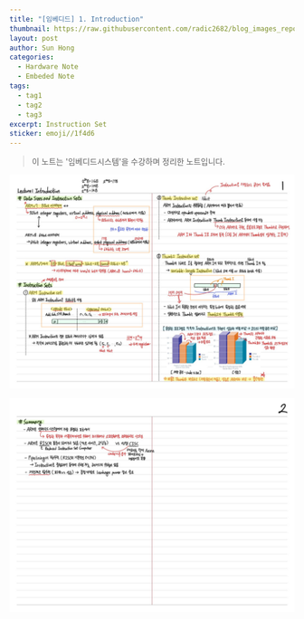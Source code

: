 ```yaml
---
title: "[임베디드] 1. Introduction"
thumbnail: https://raw.githubusercontent.com/radic2682/blog_images_repo/main/uploads/Hardware_notes/dp8rlBzdhkZD0xRvJJ1W.jpg
layout: post
author: Sun Hong
categories:
  - Hardware Note
  - Embeded Note
tags:
  - tag1
  - tag2
  - tag3
excerpt: Instruction Set
sticker: emoji//1f4d6
---
```

>  이 노트는 '임베디드시스템'을 수강하며 정리한 노트입니다.


![이미지](https://raw.githubusercontent.com/radic2682/blog_images_repo/main/uploads/Hardware_notes/dp8rlBzdhkZD0xRvJJ1W.jpg)

![이미지](https://raw.githubusercontent.com/radic2682/blog_images_repo/main/uploads/Hardware_notes/OhCRZt5mcbKzk1pwLdiZ.jpg)

